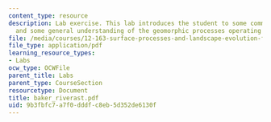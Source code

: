 ```yaml
---
content_type: resource
description: Lab exercise. This lab introduces the student to some common field techniques
  and some general understanding of the geomorphic processes operating in a stream.
file: /media/courses/12-163-surface-processes-and-landscape-evolution-fall-2004/9b3fbfc7a7f0dddfc8eb5d352de6130f_baker_riverast.pdf
file_type: application/pdf
learning_resource_types:
- Labs
ocw_type: OCWFile
parent_title: Labs
parent_type: CourseSection
resourcetype: Document
title: baker_riverast.pdf
uid: 9b3fbfc7-a7f0-dddf-c8eb-5d352de6130f
---
```

